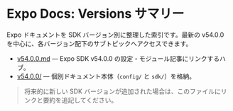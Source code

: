 # Expo Docs: Versions サマリー

Expo ドキュメントを SDK バージョン別に整理した索引です。最新の v54.0.0 を中心に、各バージョン配下のサブトピックへアクセスできます。

- [v54.0.0.md](./versions/v54.0.0.md) — Expo SDK v54.0.0 の設定・モジュール記事にリンクするハブ。
- [v54.0.0/](./versions/v54.0.0/) — 個別ドキュメント本体（`config/` と `sdk/`）を格納。

> 将来的に新しい SDK バージョンが追加された場合は、このファイルにリンクと要約を追記してください。
